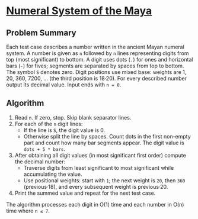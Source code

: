 # [Numeral System of the Maya](https://www.spoj.com/problems/MAYA)

## Problem Summary
Each test case describes a number written in the ancient Mayan numeral system.
A number is given as `n` followed by `n` lines representing digits from top (most significant) to bottom.
A digit uses dots (`.`) for ones and horizontal bars (`-`) for fives; segments are separated by spaces from top to bottom.
The symbol `S` denotes zero.
Digit positions use mixed base: weights are 1, 20, 360, 7200, ... (the third position is 18·20).
For every described number output its decimal value. Input ends with `n = 0`.

## Algorithm
1. Read `n`. If zero, stop. Skip blank separator lines.
2. For each of the `n` digit lines:
   - If the line is `S`, the digit value is 0.
   - Otherwise split the line by spaces. Count dots in the first non-empty part and count how many bar segments appear.
     The digit value is `dots + 5 * bars`.
3. After obtaining all digit values (in most significant first order) compute the decimal number:
   - Traverse digits from least significant to most significant while accumulating the value.
   - Use positional weights: start with `1`; the next weight is `20`, then `360` (previous·18), and every subsequent weight is previous·20.
4. Print the summed value and repeat for the next test case.

The algorithm processes each digit in O(1) time and each number in O(n) time where `n ≤ 7`.
